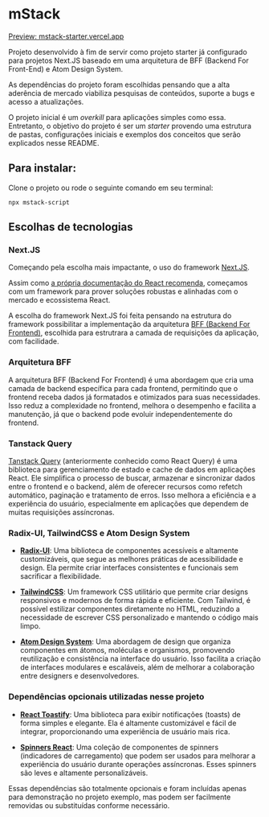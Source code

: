 # mStack

[Preview: mstack-starter.vercel.app](https://mstack-starter.vercel.app)

Projeto desenvolvido à fim de servir como projeto starter já configurado para projetos Next.JS baseado em uma arquitetura de BFF (Backend For Front-End) e Atom Design System.

As dependências do projeto foram escolhidas pensando que a alta aderência de mercado viabiliza pesquisas de conteúdos, suporte a bugs e acesso a atualizações.

O projeto inicial é um _overkill_ para aplicações simples como essa. Entretanto, o objetivo do projeto é ser um _starter_ provendo uma estrutura de pastas, configurações iniciais e exemplos dos conceitos que serão explicados nesse README.

## Para instalar:

Clone o projeto ou rode o seguinte comando em seu terminal:

```
npx mstack-script
```

## Escolhas de tecnologias

### Next.JS

Começando pela escolha mais impactante, o uso do framework [Next.JS](https://nextjs.org/).

Assim como [a própria documentação do React recomenda](https://react.dev/learn/start-a-new-react-project#can-i-use-react-without-a-framework), começamos com um framework para prover soluções robustas e alinhadas com o mercado e ecossistema React.

A escolha do framework Next.JS foi feita pensando na estrutura do framework possibilitar a implementação da arquitetura [BFF (Backend For Frontend)](https://medium.com/digitalproductsdev/arquitetura-bff-back-end-for-front-end-13e2cbfbcda2), escolhida para estrutrara a camada de requisições da aplicação, com facilidade.

### Arquitetura BFF

A arquitetura BFF (Backend For Frontend) é uma abordagem que cria uma camada de backend específica para cada frontend, permitindo que o frontend receba dados já formatados e otimizados para suas necessidades. Isso reduz a complexidade no frontend, melhora o desempenho e facilita a manutenção, já que o backend pode evoluir independentemente do frontend.

### Tanstack Query

[Tanstack Query](https://tanstack.com/query/latest) (anteriormente conhecido como React Query) é uma biblioteca para gerenciamento de estado e cache de dados em aplicações React. Ele simplifica o processo de buscar, armazenar e sincronizar dados entre o frontend e o backend, além de oferecer recursos como refetch automático, paginação e tratamento de erros. Isso melhora a eficiência e a experiência do usuário, especialmente em aplicações que dependem de muitas requisições assíncronas.

### Radix-UI, TailwindCSS e Atom Design System

- **[Radix-UI](https://www.radix-ui.com/)**: Uma biblioteca de componentes acessíveis e altamente customizáveis, que segue as melhores práticas de acessibilidade e design. Ela permite criar interfaces consistentes e funcionais sem sacrificar a flexibilidade.

- **[TailwindCSS](https://tailwindcss.com/)**: Um framework CSS utilitário que permite criar designs responsivos e modernos de forma rápida e eficiente. Com Tailwind, é possível estilizar componentes diretamente no HTML, reduzindo a necessidade de escrever CSS personalizado e mantendo o código mais limpo.

- **[Atom Design System](https://atomicdesign.bradfrost.com/)**: Uma abordagem de design que organiza componentes em átomos, moléculas e organismos, promovendo reutilização e consistência na interface do usuário. Isso facilita a criação de interfaces modulares e escaláveis, além de melhorar a colaboração entre designers e desenvolvedores.

### Dependências opcionais utilizadas nesse projeto

- **[React Toastify](https://fkhadra.github.io/react-toastify/introduction/)**: Uma biblioteca para exibir notificações (toasts) de forma simples e elegante. Ela é altamente customizável e fácil de integrar, proporcionando uma experiência de usuário mais rica.

- **[Spinners React](https://www.npmjs.com/package/spinners-react)**: Uma coleção de componentes de spinners (indicadores de carregamento) que podem ser usados para melhorar a experiência do usuário durante operações assíncronas. Esses spinners são leves e altamente personalizáveis.

Essas dependências são totalmente opcionais e foram incluídas apenas para demonstração no projeto exemplo, mas podem ser facilmente removidas ou substituídas conforme necessário.

